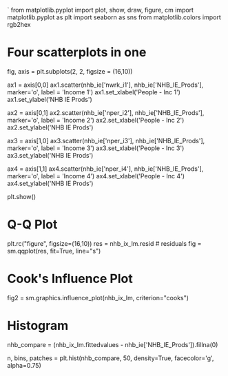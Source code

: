 


`
from matplotlib.pyplot import plot, show, draw, figure, cm
import matplotlib.pyplot as plt
import seaborn as sns
from matplotlib.colors import rgb2hex

# Four scatterplots in one
fig, axis = plt.subplots(2, 2, figsize = (16,10))

ax1 = axis[0,0] 
ax1.scatter(nhb_ie['nwrk_i1'], nhb_ie['NHB_IE_Prods'], marker='o', label = 'Income 1')
ax1.set_xlabel('People - Inc 1')
ax1.set_ylabel('NHB IE Prods')

ax2 = axis[0,1]
ax2.scatter(nhb_ie['nper_i2'], nhb_ie['NHB_IE_Prods'], marker='o', label = 'Income 2')
ax2.set_xlabel('People - Inc 2')
ax2.set_ylabel('NHB IE Prods')

ax3 = axis[1,0]
ax3.scatter(nhb_ie['nper_i3'], nhb_ie['NHB_IE_Prods'], marker='o', label = 'Income 3')
ax3.set_xlabel('People - Inc 3')
ax3.set_ylabel('NHB IE Prods')

ax4 = axis[1,1]
ax4.scatter(nhb_ie['nper_i4'], nhb_ie['NHB_IE_Prods'], marker='o', label = 'Income 4')
ax4.set_xlabel('People - Inc 4')
ax4.set_ylabel('NHB IE Prods')

plt.show()

# Q-Q Plot
plt.rc("figure", figsize=(16,10))
res = nhb_ix_lm.resid # residuals
fig = sm.qqplot(res, fit=True, line="s")

# Cook's Influence Plot
fig2 = sm.graphics.influence_plot(nhb_ix_lm, criterion="cooks")

# Histogram
nhb_compare = (nhb_ix_lm.fittedvalues - nhb_ie['NHB_IE_Prods']).fillna(0)

n, bins, patches = plt.hist(nhb_compare, 50, density=True, facecolor='g', alpha=0.75)